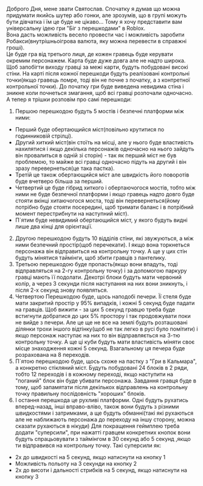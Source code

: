 Доброго Дня, мене звати Святослав. Спочатку я думав що можна придумати якийсь шутер або гонки, але зрозумів, що в групі можуть бути дівчатка і їм це буде не цікаво... Тому я хочу представити вам універсальну ідею гри "Біг з перешкодами"  в Roblox.    
Вона дасть можливість весело провести час і можливість заробити Робакси(внутрішньоігрова валюта, яку можна перевести в справжні гроші).   
Це буде гра від третього лиця, де кожен гравець буде керувати окремим персонажем. Карта буде дуже довга але не надто широка. Щоб запобігти виходу гравці за межі карти, будуть побудовані високі стіни. 
На карті після кожної перешкоди будуть реалізовані контрольні точки(якщо гравець помре, тоді він не почне з початку, а з контретної контрольної точки).
До початку гри буде виведена невидима стіна і зникне коли почнеться змагання, щоб всі гравці розпочали одночасно.       
А тепер я трішки розповім про самі перешкоди:
1) Першою перешкодою будуть 5 мостів і безпечні платформи між ними: 
- Перший буде обертающийся міст(повільно крутитися по годинниковій стрілці).
- Другий хиткий міст(він стоїть на місці, але у нього буде властивість нахилятися і якщо декілька персонажів одночасно на нього зайдуть він провалиться в одній зі сторін) - так як перший міст не був проблемою, то майже всі гравці одночасно підуть на другий і він зразу перевернеться(це така пастка).
- Третій це також обертающийся міст але швидкість його поворотів буде вчетверо більша за перший.
- Четвертий це буде гібрид хиткого і обертаючогося мостів, тобто між ними не буде безпечної платформи і якщо гравець надто довго буде стояти вкінці хитаючогося моста, тоді він перевернеться(йому потрібно буде стояти посередині, щоб тримати баланс і в потрібний момент перестрибнути на наступний міст).
- П`ятим буде невидимий обертающийся міст, у якого будуть видні лише два кінці для орієнтації.
2) Другою перешкодою будуть 10 відділів стіни, які звужуються, а між ними безпечний простір(щоб перечекати). І якщо вона торкнеться персонажа він відправиться на контрольну точку. А ще у цих стін будуть мінятися таймінги, щоб збити гравців з пантелику. 
3) Третьою перешкодою буде пропасть(якщо вони впадуть, тоді відправляться на 2-гу контрольну точку) і за допомогою паркуру гравці мають її подолати. Декотрі блоки будуть мати червоний колір, а через 3 секунди після наступання на них вони зникнуть, і після 2-х секунд знову появляться.
4) Четвертою Перешкодою буде, щось наподобі печери. Її стеля буде мати закритий простір у 95% випадків, і кожні 5 секунд буде падати на гравців. Щоб вижити - за цих 5 секунд гравцю треба буде встигнути добратися до цих 5% простору і так продовжувати поки не вийде з печери. Але це ще не все на землі будуть розташовані ділянки трохи іншого відтінку(щоб не так легко в русі було помітити) і якщо персонаж наступає на них то він відправляється на 3-тю контрольну точку. А ще ці куби будуть мати властивість міняти своє місце знаходження кожні 5 секунд. Взагальному ця печера буде розрахована на 8 переходів.
5) П`ятою перешкодою буде, щось схоже на пастку з "Гри в Кальмара", а конкретно стікляний міст. Будуть побудовані 24 блоків в 2 ряди, тобто 12 переходів і в кожному переході, якщо наступити на "поганий" блок він буде убивати персонажа. Завдання гравця буде в тому, щоб запамятати після декількох відправлень на контрольну точку правильну послідовність "хороших" блоків.
6) І остання перешкода це рухливі платформи. Одні будуть рухатись вперед-назад, інші вправо-вліво, також вони будуть з різними швидкостями і затримками, а ще будуть обманні(такі які рухаються але не наближають персонажа до переходу на іншу сторону, можна сказати рухаються в нікуди)
 Для покращення геймплею треба додати "суперсили", при нажатті гравцем конкретних кнопок вони будуть спрацьовувати з таймінгом в 30 секунд або 5 секунд ,якщо ти відправився на контрольну точку. Такі суперсили як:
- 2х до швидкості на 5 секунд, якщо натиснути на кнопку 1
- Можливість польоту на 3 секунди на кнопку 2
- 2х до висоти і дальності стрибків на 5 секунд, якщо натиснути на кнопку  3
